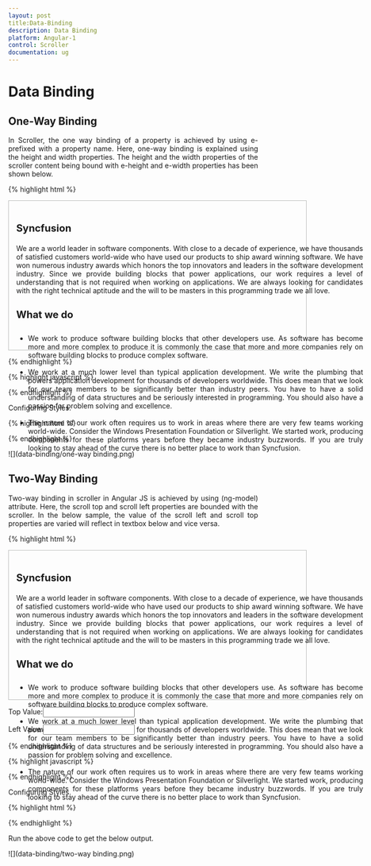 ```yaml
---
layout: post
title:Data-Binding
description: Data Binding 
platform: Angular-1
control: Scroller
documentation: ug
---
```


# Data Binding

## One-Way Binding

In Scroller, the one way binding of a property is achieved by using e- prefixed with a property name. Here, one-way binding is explained using the height and width properties. The height and the width properties of the scroller content being bound with e-height and e-width properties has been shown below.

{% highlight html %}

<div ng-controller="ScrollerCtrl">
   <div class="control">
        <div id="scrollcontent" ej-scroller e-height="height" e-width="width">
            <div>
                <div class="sampleContent">
                    <h3 style="font-size: 20px;">Syncfusion</h3>
                    <div>
                        <p>
                            We are a world leader in software components. With close to a decade of experience, we have thousands of satisfied customers world-wide who have used our products to ship award winning software. We have won numerous industry awards which honors the top innovators and leaders in the software development industry.
                            Since we provide building blocks that power applications, our work requires a level of understanding that is not required when working on applications. We are always looking for candidates with the right technical aptitude and the will to be masters in this programming trade we all love.
                        </p>
                        <h4 style="font-size: 20px;">What we do</h4>
                        <ul>
                            <li>
                                We work to produce software building blocks that other developers use. As software has become more and more complex to produce it is commonly the case that more and more companies rely on software building blocks to produce complex software.
                            </li><br />
                            <li>
                                We work at a much lower level than typical application development. We write the plumbing that powers application development for thousands of developers worldwide. This does mean that we look for our team members to be significantly better than industry peers. You have to have a solid understanding of data structures and be seriously interested in programming. You should also have a passion for problem solving and excellence.
                            </li><br />
                            <li>
                                The nature of our work often requires us to work in areas where there are very few teams working world-wide. Consider the Windows Presentation Foundation or Silverlight. We started work, producing components for these platforms years before they became industry buzzwords. If you are truly looking to stay ahead of the curve there is no better place to work than Syncfusion.
                            </li>
                        </ul>
                    </div>
                </div>
            </div>
        </div>
   </div>
</div>
    
{% endhighlight %}

{% highlight javascript %}

<script>
    angular.module('scrollerrApp', ['ejangular'])
     .controller('ScrollerCtrl', function ($scope) {
         $scope.height = "300px";
         $scope.width = "600px";
    });
</script>

{% endhighlight %}

Configuring Styles.

{% highlight html %}

<style type="text/css">
        .control {
            border: 1px solid #bbbcbb;
            width: 600px;
            margin: 0 auto;
            height: 300px;
        }

        .sampleContent {
            width: 700px;
            padding: 15px;
        }
        p,ul{
            text-align:justify;
        }
</style>

{% endhighlight %}

![](data-binding/one-way binding.png)

## Two-Way Binding

Two-way binding in scroller in Angular JS is achieved by using (ng-model) attribute. Here, the scroll top and scroll left properties are bounded with the scroller. In the below sample, the value of the scroll left and scroll top properties are varied will reflect in textbox below and vice versa.

{% highlight html %}

<div ng-controller="ScrollerCtrl">
   <div class="control">
        <div id="scrollcontent" ej-scroller e-height="height" e-width="width" e-scrolltop="top" e-scrollleft="left">
            <div>
                <div class="sampleContent">
                    <h3 style="font-size: 20px;">Syncfusion</h3>
                    <div>
                        <p>
                            We are a world leader in software components. With close to a decade of experience, we have thousands of satisfied customers world-wide who have used our products to ship award winning software. We have won numerous industry awards which honors the top innovators and leaders in the software development industry.
                            Since we provide building blocks that power applications, our work requires a level of understanding that is not required when working on applications. We are always looking for candidates with the right technical aptitude and the will to be masters in this programming trade we all love.
                        </p>
                        <h4 style="font-size: 20px;">What we do</h4>
                        <ul>
                            <li>
                                We work to produce software building blocks that other developers use. As software has become more and more complex to produce it is commonly the case that more and more companies rely on software building blocks to produce complex software.
                            </li>
                            <br />
                            <li>
                                We work at a much lower level than typical application development. We write the plumbing that powers application development for thousands of developers worldwide. This does mean that we look for our team members to be significantly better than industry peers. You have to have a solid understanding of data structures and be seriously interested in programming. You should also have a passion for problem solving and excellence.
                            </li>
                            <br />
                            <li>
                                The nature of our work often requires us to work in areas where there are very few teams working world-wide. Consider the Windows Presentation Foundation or Silverlight. We started work, producing components for these platforms years before they became industry buzzwords. If you are truly looking to stay ahead of the curve there is no better place to work than Syncfusion.
                            </li>
                        </ul>
                    </div>
                </div>
            </div>
        </div>
   </div>
        <p>Top Value:<input ng-model="top"/></p>
        <p>Left Value:<input ng-model="left" /></p>
   </div>
    
{% endhighlight %}

{% highlight javascript %}

<script>
    angular.module('scrollerrApp', ['ejangular'])
     .controller('ScrollerCtrl', function ($scope) {
         $scope.height = "300px";
         $scope.width = "600px";
         $scope.top = "20";
         $scope.left = "20";
    });
</script>
    
{% endhighlight %}

Configuring Styles.

{% highlight html %}

<style type="text/css">
        .control {
            border: 1px solid #bbbcbb;
            width: 600px;
            margin: 0 auto;
            height: 300px;
        }

        .sampleContent {
            width: 700px;
            padding: 15px;
        }
</style>
    
{% endhighlight %}

Run the above code to get the below output.

![](data-binding/two-way binding.png)